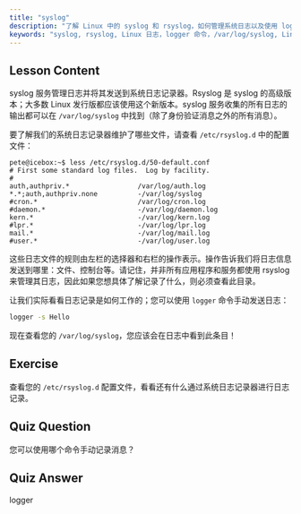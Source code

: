 ```yaml
---
title: "syslog"
description: "了解 Linux 中的 syslog 和 rsyslog，如何管理系统日志以及使用 logger 命令。通过这个适合初学者的教程开始学习！"
keywords: "syslog, rsyslog, Linux 日志，logger 命令，/var/log/syslog, Linux 教程，Linux 初学者，系统日志记录"
---
```


## Lesson Content

syslog 服务管理日志并将其发送到系统日志记录器。Rsyslog 是 syslog 的高级版本；大多数 Linux 发行版都应该使用这个新版本。syslog 服务收集的所有日志的输出都可以在 `/var/log/syslog` 中找到（除了身份验证消息之外的所有消息）。

要了解我们的系统日志记录器维护了哪些文件，请查看 `/etc/rsyslog.d` 中的配置文件：

```plaintext
pete@icebox:~$ less /etc/rsyslog.d/50-default.conf
# First some standard log files.  Log by facility.
#
auth,authpriv.*                 /var/log/auth.log
*.*;auth,authpriv.none          -/var/log/syslog
#cron.*                         /var/log/cron.log
#daemon.*                       -/var/log/daemon.log
kern.*                          -/var/log/kern.log
#lpr.*                          -/var/log/lpr.log
mail.*                          -/var/log/mail.log
#user.*                         -/var/log/user.log
```

这些日志文件的规则由左栏的选择器和右栏的操作表示。操作告诉我们将日志信息发送到哪里：文件、控制台等。请记住，并非所有应用程序和服务都使用 rsyslog 来管理其日志，因此如果您想具体了解记录了什么，则必须查看此目录。

让我们实际看看日志记录是如何工作的；您可以使用 `logger` 命令手动发送日志：

```bash
logger -s Hello
```

现在查看您的 `/var/log/syslog`，您应该会在日志中看到此条目！

## Exercise

查看您的 `/etc/rsyslog.d` 配置文件，看看还有什么通过系统日志记录器进行日志记录。

## Quiz Question

您可以使用哪个命令手动记录消息？

## Quiz Answer

logger
